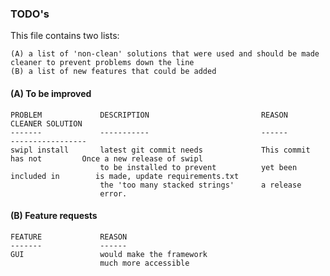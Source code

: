 ### TODO's

This file contains two lists: 

    (A) a list of 'non-clean' solutions that were used and should be made cleaner to prevent problems down the line
    (B) a list of new features that could be added
    
#### (A) To be improved
    PROBLEM             DESCRIPTION                         REASON                      CLEANER SOLUTION
    -------             -----------                         ------                      -----------------
    swipl install       latest git commit needs             This commit has not         Once a new release of swipl
                        to be installed to prevent          yet been included in        is made, update requirements.txt
                        the 'too many stacked strings'      a release
                        error.       
    
    


#### (B) Feature requests
    FEATURE             REASON
    -------             ------
    GUI                 would make the framework
                        much more accessible
    
    
